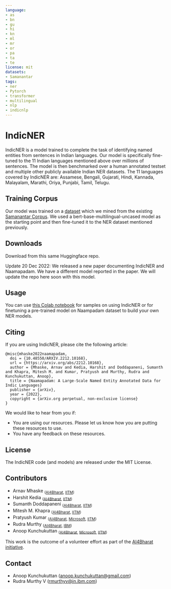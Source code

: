```yaml
---
language:
- as 
- bn
- gu 
- hi 
- kn 
- ml 
- mr 
- or 
- pa 
- ta 
- te 
license: mit
datasets:
- Samanantar
tags:
- ner
- Pytorch
- transformer
- multilingual
- nlp
- indicnlp
---
```


# IndicNER
IndicNER is a model trained to complete the task of identifying named entities from sentences in Indian languages. Our model is specifically fine-tuned to the 11 Indian languages mentioned above over millions of sentences. The model is then benchmarked over a human annotated testset and multiple other publicly available Indian NER datasets.
The 11 languages covered by IndicNER are: Assamese, Bengali, Gujarati, Hindi, Kannada, Malayalam, Marathi, Oriya, Punjabi, Tamil, Telugu.

## Training Corpus
Our model was trained on a [dataset](https://huggingface.co/datasets/ai4bharat/naamapadam) which we mined from the existing [Samanantar Corpus](https://huggingface.co/datasets/ai4bharat/samanantar). We used a bert-base-multilingual-uncased model as the starting point and then fine-tuned it to the NER dataset mentioned previously.

## Downloads
Download from this same Huggingface repo.

Update 20 Dec 2022: We released a new paper documenting IndicNER and Naamapadam. We have a different model reported in the paper. We will update the repo here soon with this model.

## Usage

You can use [this Colab notebook](https://colab.research.google.com/drive/1sYa-PDdZQ_c9SzUgnhyb3Fl7j96QBCS8?usp=sharing) for samples on using IndicNER or for finetuning a pre-trained model on Naampadam dataset to build your own NER models.

<!-- citing information -->
## Citing

If you are using IndicNER, please cite the following article:
```
@misc{mhaske2022naamapadam,
  doi = {10.48550/ARXIV.2212.10168},
  url = {https://arxiv.org/abs/2212.10168},
  author = {Mhaske, Arnav and Kedia, Harshit and Doddapaneni, Sumanth and Khapra, Mitesh M. and Kumar, Pratyush and Murthy, Rudra and Kunchukuttan, Anoop},
  title = {Naamapadam: A Large-Scale Named Entity Annotated Data for Indic Languages}
  publisher = {arXiv},
  year = {2022},
  copyright = {arXiv.org perpetual, non-exclusive license}
}

```
We would like to hear from you if:

- You are using our resources. Please let us know how you are putting these resources to use.
- You have any feedback on these resources.


<!-- License -->
## License

The IndicNER code (and models) are released under the MIT License.

<!-- Contributors -->
## Contributors
 - Arnav Mhaske <sub> ([AI4Bharat](https://ai4bharat.org), [IITM](https://www.iitm.ac.in)) </sub>
 - Harshit Kedia <sub> ([AI4Bharat](https://ai4bharat.org), [IITM](https://www.iitm.ac.in)) </sub>
 - Sumanth Doddapaneni <sub> ([AI4Bharat](https://ai4bharat.org), [IITM](https://www.iitm.ac.in)) </sub>
 - Mitesh M. Khapra <sub> ([AI4Bharat](https://ai4bharat.org), [IITM](https://www.iitm.ac.in)) </sub>
 - Pratyush Kumar <sub> ([AI4Bharat](https://ai4bharat.org), [Microsoft](https://www.microsoft.com/en-in/), [IITM](https://www.iitm.ac.in)) </sub> 
 - Rudra Murthy <sub> ([AI4Bharat](https://ai4bharat.org), [IBM](https://www.ibm.com))</sub>
 - Anoop Kunchukuttan <sub> ([AI4Bharat](https://ai4bharat.org), [Microsoft](https://www.microsoft.com/en-in/), [IITM](https://www.iitm.ac.in)) </sub> 

This work is the outcome of a volunteer effort as part of the [AI4Bharat initiative](https://ai4bharat.iitm.ac.in).


<!-- Contact -->
## Contact
- Anoop Kunchukuttan ([anoop.kunchukuttan@gmail.com](mailto:anoop.kunchukuttan@gmail.com))
- Rudra Murthy V ([rmurthyv@in.ibm.com](mailto:rmurthyv@in.ibm.com))
  